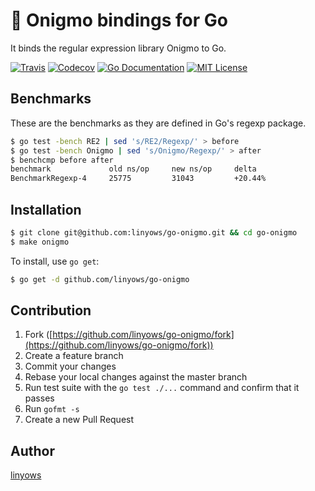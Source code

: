  :japanese_ogre: Onigmo bindings for Go
=======================================

It binds the regular expression library Onigmo to Go.

[![Travis](https://img.shields.io/travis/linyows/go-onigmo.svg?style=for-the-badge)][travis]
[![Codecov](https://img.shields.io/codecov/c/github/linyows/go-onigmo.svg?style=for-the-badge)][codecov]
[![Go Documentation](http://img.shields.io/badge/go-documentation-blue.svg?style=for-the-badge)][godocs]
[![MIT License](http://img.shields.io/badge/license-MIT-blue.svg?style=for-the-badge)][license]

[travis]: https://travis-ci.org/linyows/go-onigmo
[codecov]: https://codecov.io/gh/linyows/go-onigmo
[godocs]: http://godoc.org/github.com/linyows/go-onigmo
[license]: https://github.com/linyows/go-onigmo/blob/master/LICENSE

Benchmarks
----------

These are the benchmarks as they are defined in Go's regexp package.

```sh
$ go test -bench RE2 | sed 's/RE2/Regexp/' > before
$ go test -bench Onigmo | sed 's/Onigmo/Regexp/' > after
$ benchcmp before after
benchmark             old ns/op     new ns/op     delta
BenchmarkRegexp-4     25775         31043         +20.44%
```

Installation
------------

```sh
$ git clone git@github.com:linyows/go-onigmo.git && cd go-onigmo
$ make onigmo
```

To install, use `go get`:

```sh
$ go get -d github.com/linyows/go-onigmo
```

Contribution
------------

1. Fork ([https://github.com/linyows/go-onigmo/fork](https://github.com/linyows/go-onigmo/fork))
1. Create a feature branch
1. Commit your changes
1. Rebase your local changes against the master branch
1. Run test suite with the `go test ./...` command and confirm that it passes
1. Run `gofmt -s`
1. Create a new Pull Request

Author
------

[linyows](https://github.com/linyows)
